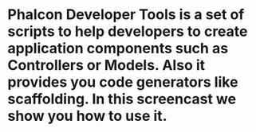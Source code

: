 <!--
slug: phalcon-developer-tools-is-a-set-of-scripts-to
date: Fri Mar 23 2012 23:38:13 GMT-0400 (EDT)
tags: php, frameworks, screencast, programming
title: Phalcon Developer Tools is a set of scripts to help developers to create application components such as Controllers or Models. Also it provides you code generators like scaffolding. In this screencast we show you how to use it.
id: 19817453887
link: http://blog.phalconphp.com/post/19817453887/phalcon-developer-tools-is-a-set-of-scripts-to
raw: {"blog_name":"phalconphp","id":19817453887,"post_url":"http://blog.phalconphp.com/post/19817453887/phalcon-developer-tools-is-a-set-of-scripts-to","slug":"phalcon-developer-tools-is-a-set-of-scripts-to","type":"video","date":"2012-03-24 03:38:13 GMT","timestamp":1332560293,"state":"published","format":"html","reblog_key":"wiDQdSbd","tags":["php","frameworks","screencast","programming"],"short_url":"http://tmblr.co/Z6PumvITDba-","highlighted":[],"note_count":0,"source_url":"http://phalconphp.com/documentation/tools","source_title":"phalconphp.com","caption":"<p>Phalcon Developer Tools is a set of scripts to help developers to create application components such as Controllers or Models. Also it provides you code generators like scaffolding. In this screencast we show you how to use it.</p>","reblog":{"tree_html":"","comment":"<p>Phalcon Developer Tools is a set of scripts to help developers to create application components such as Controllers or Models. Also it provides you code generators like scaffolding. In this screencast we show you how to use it.</p>"},"trail":[{"blog":{"name":"phalconphp","theme":{"header_full_width":1117,"header_full_height":426,"header_focus_width":758,"header_focus_height":426,"avatar_shape":"square","background_color":"#FAFAFA","body_font":"Helvetica Neue","header_bounds":"0,937,426,179","header_image":"http://static.tumblr.com/be2b0380984b972b47699d457f4c0ffb/ivjir8a/815nn0qo7/tumblr_static_28z87js742xwowwo0kco04ogs.jpg","header_image_focused":"http://static.tumblr.com/be2b0380984b972b47699d457f4c0ffb/ivjir8a/laHnn0qo9/tumblr_static_tumblr_static_28z87js742xwowwo0kco04ogs_focused_v3.jpg","header_image_scaled":"http://static.tumblr.com/be2b0380984b972b47699d457f4c0ffb/ivjir8a/815nn0qo7/tumblr_static_28z87js742xwowwo0kco04ogs_2048_v2.jpg","header_stretch":true,"link_color":"#529ECC","show_avatar":true,"show_description":true,"show_header_image":true,"show_title":true,"title_color":"#444444","title_font":"Gibson","title_font_weight":"bold"}},"post":{"id":"19817453887"},"content":"<p>Phalcon Developer Tools is a set of scripts to help developers to create application components such as Controllers or Models. Also it provides you code generators like scaffolding. In this screencast we show you how to use it.</p>","content_raw":"<p>Phalcon Developer Tools is a set of scripts to help developers to create application components such as Controllers or Models. Also it provides you code generators like scaffolding. In this screencast we show you how to use it.</p>","is_current_item":true,"is_root_item":true}],"permalink_url":"https://vimeo.com/39035250","html5_capable":true,"thumbnail_url":"https://i.vimeocdn.com/video/269039193_295x166.jpg","thumbnail_width":295,"thumbnail_height":166,"player":[{"width":250,"embed_code":"<iframe src=\"https://player.vimeo.com/video/39035250?title=0&byline=0&portrait=0\" width=\"250\" height=\"140\" frameborder=\"0\" title=\"Phalcon Developers Tools\" webkitallowfullscreen mozallowfullscreen allowfullscreen></iframe>"},{"width":400,"embed_code":"<iframe src=\"https://player.vimeo.com/video/39035250?title=0&byline=0&portrait=0\" width=\"400\" height=\"225\" frameborder=\"0\" title=\"Phalcon Developers Tools\" webkitallowfullscreen mozallowfullscreen allowfullscreen></iframe>"},{"width":500,"embed_code":"<iframe src=\"https://player.vimeo.com/video/39035250?title=0&byline=0&portrait=0\" width=\"500\" height=\"281\" frameborder=\"0\" title=\"Phalcon Developers Tools\" webkitallowfullscreen mozallowfullscreen allowfullscreen></iframe>"}],"video_type":"vimeo","title":"Phalcon Developer Tools is a set of scripts to help developers to create application components such as Controllers or Models. Also it provides you code generators like scaffolding. In this screencast we show you how to use it.","body":"<iframe src=\"https://player.vimeo.com/video/39035250?title=0&byline=0&portrait=0\" width=\"500\" height=\"281\" frameborder=\"0\" title=\"Phalcon Developers Tools\" webkitallowfullscreen mozallowfullscreen allowfullscreen></iframe>"}
publish: 2012-03-023
-->


Phalcon Developer Tools is a set of scripts to help developers to create application components such as Controllers or Models. Also it provides you code generators like scaffolding. In this screencast we show you how to use it.
===================================================================================================================================================================================================================================



